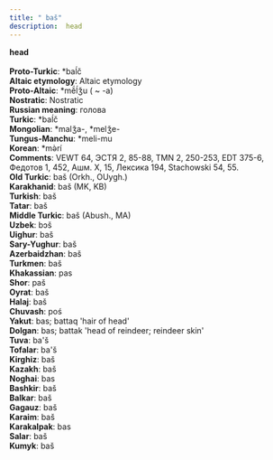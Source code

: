 ```yaml
---
title: " baš"
description:  head
---
```

<p data-pagefind-weight="0.5">
<strong> head</strong><br><br>
<strong>Proto-Turkic</strong>:  *baĺč<br>
<strong>Altaic etymology</strong>:  Altaic etymology<br>
<strong> Proto-Altaic</strong>:  *mĕ́ĺǯu ( ~ -a)<br>
<strong>Nostratic</strong>:  Nostratic<br>
<strong>Russian meaning</strong>:  голова<br>
<strong>Turkic</strong>:  *baĺč<br>
<strong>Mongolian</strong>:  *malǯa-, *melǯe-<br>
<strong>Tungus-Manchu</strong>:  *meli-mu<br>
<strong>Korean</strong>:  *mǝ̀rí<br>
<strong>Comments</strong>:  VEWT 64, ЭСТЯ 2, 85-88, TMN 2, 250-253, EDT 375-6, Федотов 1, 452, Ашм. X, 15, Лексика 194, Stachowski 54, 55.<br>
<strong>Old Turkic</strong>:  baš (Orkh., OUygh.)<br>
<strong>Karakhanid</strong>:  baš (MK, KB)<br>
<strong>Turkish</strong>:  baš<br>
<strong>Tatar</strong>:  baš<br>
<strong>Middle Turkic</strong>:  baš (Abush., MA)<br>
<strong>Uzbek</strong>:  bɔš<br>
<strong>Uighur</strong>:  baš<br>
<strong>Sary-Yughur</strong>:  baš<br>
<strong>Azerbaidzhan</strong>:  baš<br>
<strong>Turkmen</strong>:  baš<br>
<strong>Khakassian</strong>:  pas<br>
<strong>Shor</strong>:  paš<br>
<strong>Oyrat</strong>:  baš<br>
<strong>Halaj</strong>:  baš<br>
<strong>Chuvash</strong>:  poś<br>
<strong>Yakut</strong>:  bas; battaq 'hair of head'<br>
<strong>Dolgan</strong>:  bas; battak 'head of reindeer; reindeer skin'<br>
<strong>Tuva</strong>:  ba'š<br>
<strong>Tofalar</strong>:  ba'š<br>
<strong>Kirghiz</strong>:  baš<br>
<strong>Kazakh</strong>:  baš<br>
<strong>Noghai</strong>:  bas<br>
<strong>Bashkir</strong>:  baš<br>
<strong>Balkar</strong>:  baš<br>
<strong>Gagauz</strong>:  baš<br>
<strong>Karaim</strong>:  baš<br>
<strong>Karakalpak</strong>:  bas<br>
<strong>Salar</strong>:  baš<br>
<strong>Kumyk</strong>:  baš<br>

</p>
